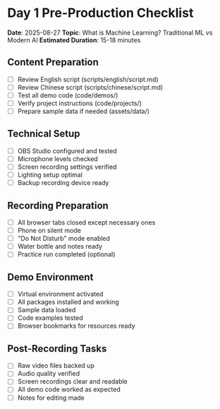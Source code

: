 # Day 1 Pre-Production Checklist

**Date**: 2025-08-27
**Topic**: What is Machine Learning? Traditional ML vs Modern AI
**Estimated Duration**: 15-18 minutes

## Content Preparation
- [ ] Review English script (scripts/english/script.md)
- [ ] Review Chinese script (scripts/chinese/script.md)
- [ ] Test all demo code (code/demos/)
- [ ] Verify project instructions (code/projects/)
- [ ] Prepare sample data if needed (assets/data/)

## Technical Setup
- [ ] OBS Studio configured and tested
- [ ] Microphone levels checked
- [ ] Screen recording settings verified
- [ ] Lighting setup optimal
- [ ] Backup recording device ready

## Recording Preparation
- [ ] All browser tabs closed except necessary ones
- [ ] Phone on silent mode
- [ ] "Do Not Disturb" mode enabled
- [ ] Water bottle and notes ready
- [ ] Practice run completed (optional)

## Demo Environment
- [ ] Virtual environment activated
- [ ] All packages installed and working
- [ ] Sample data loaded
- [ ] Code examples tested
- [ ] Browser bookmarks for resources ready

## Post-Recording Tasks
- [ ] Raw video files backed up
- [ ] Audio quality verified
- [ ] Screen recordings clear and readable
- [ ] All demo code worked as expected
- [ ] Notes for editing made